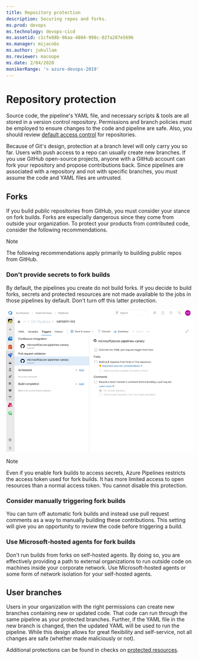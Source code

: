 ```yaml
---
title: Repository protection
description: Securing repos and forks.
ms.prod: devops
ms.technology: devops-cicd
ms.assetid: c1cfe88b-96aa-4804-998c-027a287e5696
ms.manager: mijacobs
ms.author: jukullam
ms.reviewer: macoope
ms.date: 2/04/2020
monikerRange: '> azure-devops-2019'
---
```


# Repository protection

Source code, the pipeline's YAML file, and necessary scripts & tools are all stored in a version control repository.
Permissions and branch policies must be employed to ensure changes to the code and pipeline are safe.
Also, you should review [default access control](../../organizations/security/default-git-permissions.md) for repositories.

Because of Git's design, protection at a branch level will only carry you so far.
Users with push access to a repo can usually create new branches.
If you use GitHub open-source projects, anyone with a GitHub account can fork your repository and propose contributions back.
Since pipelines are associated with a repository and not with specific branches, you must assume the code and YAML files are untrusted. 

## Forks

If you build public repositories from GitHub, you must consider your stance on fork builds.
Forks are especially dangerous since they come from outside your organization.
To protect your products from contributed code, consider the following recommendations.

> [!NOTE]
> The following recommendations apply primarily to building public repos from GitHub.

### Don't provide secrets to fork builds

By default, the pipelines you create do not build forks.
If you decide to build forks, secrets and protected resources are not made available to the jobs in those pipelines by default.
Don't turn off this latter protection.

![Screenshot of fork build protection UI](media/fork-build-protection.png)

> [!NOTE]
> Even if you enable fork builds to access secrets, Azure Pipelines restricts the access token used for fork builds.
> It has more limited access to open resources than a normal access token.
> You cannot disable this protection.

### Consider manually triggering fork builds

You can turn off automatic fork builds and instead use pull request comments as a way to manually building these contributions.
This setting will give you an opportunity to review the code before triggering a build.

### Use Microsoft-hosted agents for fork builds

Don't run builds from forks on self-hosted agents.
By doing so, you are effectively providing a path to external organizations to run outside code on machines inside your corporate network.
Use Microsoft-hosted agents or some form of network isolation for your self-hosted agents.

## User branches

Users in your organization with the right permissions can create new branches containing new or updated code.
That code can run through the same pipeline as your protected branches.
Further, if the YAML file in the new branch is changed, then the updated YAML will be used to run the pipeline.
While this design allows for great flexibility and self-service, not all changes are safe (whether made maliciously or not).

<!-- Coming Q1 CY20
One way to solve this problem is by keeping the YAML file for your pipeline in a different repository than your source code.
By keeping the YAML file in a separate repository, you can prevent unapproved contributors from making changes to the YAML file.
This can apply to a public project (with a separate private repo) as well as a non-public project.
-->

Additional protections can be found in checks on [protected resources](resources.md).
